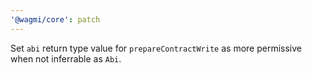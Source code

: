 ```yaml
---
'@wagmi/core': patch
---
```


Set `abi` return type value for `prepareContractWrite` as more permissive when not inferrable as `Abi`.
